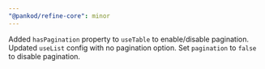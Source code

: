 ```yaml
---
"@pankod/refine-core": minor
---
```


Added `hasPagination` property to `useTable` to enable/disable pagination.
Updated `useList` config with no pagination option. Set `pagination` to `false` to disable pagination.
